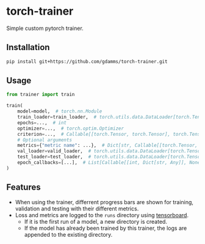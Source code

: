 # torch-trainer
Simple custom pytorch trainer.


## Installation
```bash
pip install git+https://github.com/gdamms/torch-trainer.git
```


## Usage
```python
from trainer import train

train(
    model=model,  # torch.nn.Module
    train_loader=train_loader,  # torch.utils.data.DataLoader[torch.Tensor]
    epochs=...,  # int
    optimizer=...,  # torch.optim.Optimizer
    criterion=...,  # Callable[[torch.Tensor, torch.Tensor], torch.Tensor]
    # Optional arguments
    metrics={"metric name": ...},  # Dict[str, Callable[[torch.Tensor, torch.Tensor], torch.Tensor]]
    val_loader=valid_loader,  # torch.utils.data.DataLoader[torch.Tensor]
    test_loader=test_loader,  # torch.utils.data.DataLoader[torch.Tensor]
    epoch_callbacks=[...],  # List[Callable[[int, Dict[str, Any]], None]]
)
```


## Features
- When using the trainer, differrent progress bars are shown for training, validation and testing with their different
metrics.
- Loss and metrics are logged to the `runs` directory using
[tensorboard](https://pytorch.org/docs/stable/tensorboard.html).
  - If it is the first run of a model, a new directory is created.
  - If the model has already been trained by this trainer, the logs are appended to the existing directory.
